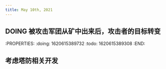 ```yaml
---
title: May 10th, 2021
---
```


## DOING 被攻击军团从矿中出来后，攻击者的目标转变
:PROPERTIES:
:doing: 1620615389732
:todo: 1620615389308
:END:
## 考虑塔防相关开发
###
